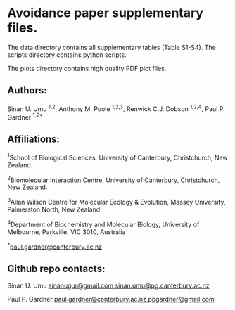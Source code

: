 # Avoidance paper supplementary files.

The data directory contains all supplementary tables (Table S1-S4). 
The scripts directory contains python scripts.

The plots directory contains high quality PDF plot files.



## Authors: 	 	 	
Sinan U. Umu <sup>1,2</sup>, Anthony M. Poole <sup>1,2,3</sup>, Renwick C.J. Dobson <sup>1,2,4</sup>, Paul P. Gardner <sup>1,2*</sup>

## Affiliations: 	 	
<sup>1</sup>School of Biological Sciences, University of Canterbury, Christchurch, New Zealand. 

<sup>2</sup>Biomolecular Interaction Centre, University of Canterbury, Christchurch, New Zealand.

<sup>3</sup>Allan Wilson Centre for Molecular Ecology & Evolution, Massey University, Palmerston North, New Zealand.

<sup>4</sup>Department of Biochemistry and Molecular Biology, University of Melbourne, Parkville, VIC 3010, Australia

<sup>*</sup>paul.gardner@canterbury.ac.nz


## Github repo contacts:
Sinan U. Umu sinanugur@gmail.com,sinan.umu@pg.canterbury.ac.nz

Paul P. Gardner paul.gardner@canterbury.ac.nz,ppgardner@gmail.com 
